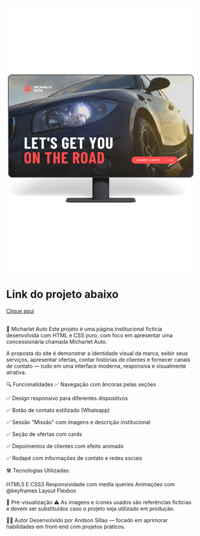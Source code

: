 <img src="https://github.com/Andson-Sillas/PROJECT-MACHARET-AUTO/blob/main/mockup-Micharlet%20Auto.png">
<br>
<h1>Link do projeto abaixo</h1>
<a href="https://andson-sillas.github.io/PROJECT-MACHARET-AUTO/">Clique aqui</a>
<br>
<br>


🚗 Micharlet Auto
Este projeto é uma página institucional fictícia desenvolvida com HTML e CSS puro, com foco em apresentar uma concessionária chamada Micharlet Auto.

A proposta do site é demonstrar a identidade visual da marca, exibir seus serviços, apresentar ofertas, contar histórias de clientes e fornecer canais de contato — tudo em uma interface moderna, responsiva e visualmente atrativa.

🔍 Funcionalidades
✅ Navegação com âncoras pelas seções

✅ Design responsivo para diferentes dispositivos

✅ Botão de contato estilizado (Whatsapp)

✅ Sessão "Missão" com imagens e descrição institucional

✅ Seção de ofertas com cards

✅ Depoimentos de clientes com efeito animado

✅ Rodapé com informações de contato e redes sociais

🛠️ Tecnologias Utilizadas:

HTML5 E CSS3
Responsividade com media queries
Animações com @keyframes
Layout Flexbox

📸 Pré-visualização
⚠️ As imagens e ícones usados são referências fictícias e devem ser substituídos caso o projeto seja utilizado em produção.


👨‍💻 Autor
Desenvolvido por Andson Sillas — focado em aprimorar habilidades em front-end com projetos práticos.
